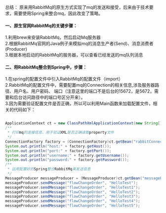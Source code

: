 
总结：
原来用RabbitMq的原生方式实现了mq的发送和接受，后来由于技术要求，需要使用Spring来整合mq，因此改变了策略。


#### 一、原生官网RabbitMq的关键步骤：
1.利用brew来安装RabbitMq，然后启动Mq服务器<br>
2.根据RabbitMq官网的Java例子来模拟mq的消息生产者(Send)、消息消费者(Producer)<br>
3.根据本地启动的RabbitMq的服务器，可以查看已经发送的mq队列消息


#### 二、将RabbitMq整合到Spring中，步骤：<br>
1.在spring的配置文件中引入RabbitMq的配置文件（import）<br>
2.RabbitMq的配置文件中，需要配置mq的Connection的相关信息,涉及服务器路径、用户名、用户密码、 
  端口（注意这里的端口不是后台的15672，是5672，需要和后台访问路径中的端口号区分开来）。<br>
3.因为需要验证配置文件是否正确，所以可以利用Main函数来加载配置文件，相关的代码如下：


``` java

ApplicationContext ct = new ClassPathXmlApplicationContext(new String[] {"SpringConf.xml"});
/** 
 * 打印mq的连接信息，用于验证XML是否正确读取property文件
 */
ConnectionFactory factory = (ConnectionFactory)ct.getBean("rabbitConnectionFactory");
System.out.println("host:" + factory.getHost());
System.out.println("port:" + factory.getPort());
System.out.println("username:" + factory.getUsername());
System.out.println("password:" + factory.getPassword());	
/**
 * 运用配置好的Spring整合RabbitMq来发送信息
 */
MessageProducer messageProducer = (MessageProducer)ct.getBean("messageProducer");
messageProducer.sendMessage("flowChangeOrder", "HelloTest");
messageProducer.sendMessage("flowChangeOrder", "HelloTest1");
messageProducer.sendMessage("flowChangeOrder", "HelloTest2");
messageProducer.sendMessage("flowChangeOrder", "HelloTest3");
messageProducer.sendMessage("flowChangeOrder", "HelloTest4");
messageProducer.sendMessage("flowChangeOrder", "HelloTest5");
```

